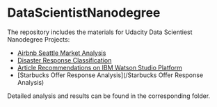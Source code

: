 # DataScientistNanodegree

The repository includes the materials for Udacity Data Scientiest Nanodegree Projects:

- [Airbnb Seattle Market Analysis](Airbnb)
- [Disaster Response Classification](DisasterResponse)
- [Article Recommendations on IBM Watson Studio Platform](RecommendationswithIBM)
- [Starbucks Offer Response Analysis](/Starbucks Offer Response Analysis)

Detailed analysis and results can be found in the corresponding folder.
